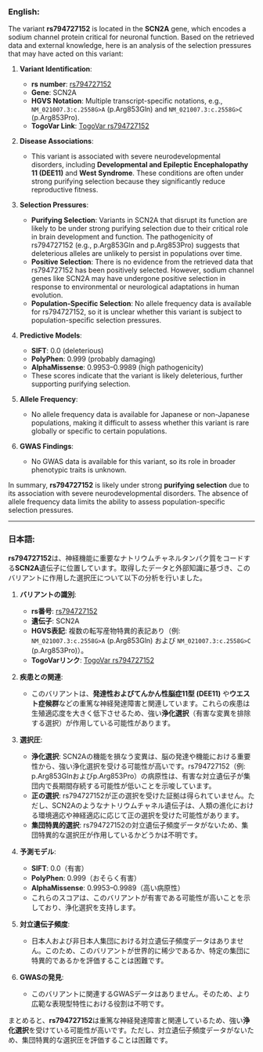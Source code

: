 ### English:
The variant **rs794727152** is located in the **SCN2A** gene, which encodes a sodium channel protein critical for neuronal function. Based on the retrieved data and external knowledge, here is an analysis of the selection pressures that may have acted on this variant:

1. **Variant Identification**:
   - **rs number**: [rs794727152](https://identifiers.org/dbsnp/rs794727152)
   - **Gene**: SCN2A
   - **HGVS Notation**: Multiple transcript-specific notations, e.g., `NM_021007.3:c.2558G>A` (p.Arg853Gln) and `NM_021007.3:c.2558G>C` (p.Arg853Pro).
   - **TogoVar Link**: [TogoVar rs794727152](https://togovar.org/variant/rs794727152)

2. **Disease Associations**:
   - This variant is associated with severe neurodevelopmental disorders, including **Developmental and Epileptic Encephalopathy 11 (DEE11)** and **West Syndrome**. These conditions are often under strong purifying selection because they significantly reduce reproductive fitness.

3. **Selection Pressures**:
   - **Purifying Selection**: Variants in SCN2A that disrupt its function are likely to be under strong purifying selection due to their critical role in brain development and function. The pathogenicity of rs794727152 (e.g., p.Arg853Gln and p.Arg853Pro) suggests that deleterious alleles are unlikely to persist in populations over time.
   - **Positive Selection**: There is no evidence from the retrieved data that rs794727152 has been positively selected. However, sodium channel genes like SCN2A may have undergone positive selection in response to environmental or neurological adaptations in human evolution.
   - **Population-Specific Selection**: No allele frequency data is available for rs794727152, so it is unclear whether this variant is subject to population-specific selection pressures.

4. **Predictive Models**:
   - **SIFT**: 0.0 (deleterious)
   - **PolyPhen**: 0.999 (probably damaging)
   - **AlphaMissense**: 0.9953–0.9989 (high pathogenicity)
   - These scores indicate that the variant is likely deleterious, further supporting purifying selection.

5. **Allele Frequency**:
   - No allele frequency data is available for Japanese or non-Japanese populations, making it difficult to assess whether this variant is rare globally or specific to certain populations.

6. **GWAS Findings**:
   - No GWAS data is available for this variant, so its role in broader phenotypic traits is unknown.

In summary, **rs794727152** is likely under strong **purifying selection** due to its association with severe neurodevelopmental disorders. The absence of allele frequency data limits the ability to assess population-specific selection pressures.

---

### 日本語:
**rs794727152**は、神経機能に重要なナトリウムチャネルタンパク質をコードする**SCN2A**遺伝子に位置しています。取得したデータと外部知識に基づき、このバリアントに作用した選択圧について以下の分析を行いました。

1. **バリアントの識別**:
   - **rs番号**: [rs794727152](https://identifiers.org/dbsnp/rs794727152)
   - **遺伝子**: SCN2A
   - **HGVS表記**: 複数の転写産物特異的表記あり（例: `NM_021007.3:c.2558G>A` (p.Arg853Gln) および `NM_021007.3:c.2558G>C` (p.Arg853Pro)）。
   - **TogoVarリンク**: [TogoVar rs794727152](https://togovar.org/variant/rs794727152)

2. **疾患との関連**:
   - このバリアントは、**発達性およびてんかん性脳症11型 (DEE11)** や**ウエスト症候群**などの重篤な神経発達障害と関連しています。これらの疾患は生殖適応度を大きく低下させるため、強い**浄化選択**（有害な変異を排除する選択）が作用している可能性があります。

3. **選択圧**:
   - **浄化選択**: SCN2Aの機能を損なう変異は、脳の発達や機能における重要性から、強い浄化選択を受ける可能性が高いです。rs794727152（例: p.Arg853Glnおよびp.Arg853Pro）の病原性は、有害な対立遺伝子が集団内で長期間存続する可能性が低いことを示唆しています。
   - **正の選択**: rs794727152が正の選択を受けた証拠は得られていません。ただし、SCN2Aのようなナトリウムチャネル遺伝子は、人類の進化における環境適応や神経適応に応じて正の選択を受けた可能性があります。
   - **集団特異的選択**: rs794727152の対立遺伝子頻度データがないため、集団特異的な選択圧が作用しているかどうかは不明です。

4. **予測モデル**:
   - **SIFT**: 0.0（有害）
   - **PolyPhen**: 0.999（おそらく有害）
   - **AlphaMissense**: 0.9953–0.9989（高い病原性）
   - これらのスコアは、このバリアントが有害である可能性が高いことを示しており、浄化選択を支持します。

5. **対立遺伝子頻度**:
   - 日本人および非日本人集団における対立遺伝子頻度データはありません。このため、このバリアントが世界的に稀少であるか、特定の集団に特異的であるかを評価することは困難です。

6. **GWASの発見**:
   - このバリアントに関連するGWASデータはありません。そのため、より広範な表現型特性における役割は不明です。

まとめると、**rs794727152**は重篤な神経発達障害と関連しているため、強い**浄化選択**を受けている可能性が高いです。ただし、対立遺伝子頻度データがないため、集団特異的な選択圧を評価することは困難です。